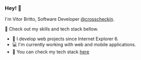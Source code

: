 ### Hey! 👋

I'm Vitor Britto, Software Developer [@crosscheckin](https://github.com/crosscheckin).

🚀 Check out my skills and tech stack bellow.

- 🔭 I develop web projects since Internet Explorer 6.
- :computer: I'm currently working with web and mobile applications.
- :rocket: You can check my tech stack [here](https://stackshare.io/vitorbritto/vbwebstudio)

